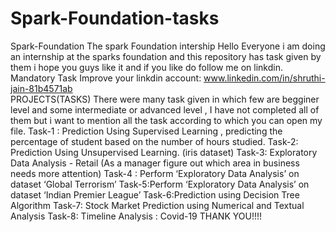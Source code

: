 # Spark-Foundation-tasks
Spark-Foundation The spark Foundation intership Hello Everyone i am doing an internship at the sparks foundation and this repository has task given by them i hope you guys like it and if you like do follow me on linkdin.
Mandatory Task 
Improve your linkdin account: www.linkedin.com/in/shruthi-jain-81b4571ab  
PROJECTS(TASKS) 
There were many task given in which few are begginer level and some intermediate or advanced level , I have not completed all of them but i want to mention all the task according to which you can open my file. 
Task-1 : Prediction Using Supervised Learning , predicting the percentage of student based on the number of hours studied. 
Task-2: Prediction Using Unsupervised Learning. (iris dataset) 
Task-3: Exploratory Data Analysis - Retail (As a manager figure out which area in business needs more attention)
Task-4 : Perform ‘Exploratory Data Analysis’ on dataset ‘Global Terrorism’ Task-5:Perform ‘Exploratory Data Analysis’ on dataset ‘Indian Premier League’ 
Task-6:Prediction using Decision Tree Algorithm 
Task-7: Stock Market Prediction using Numerical and Textual Analysis Task-8: Timeline Analysis : Covid-19 THANK YOU!!!!
